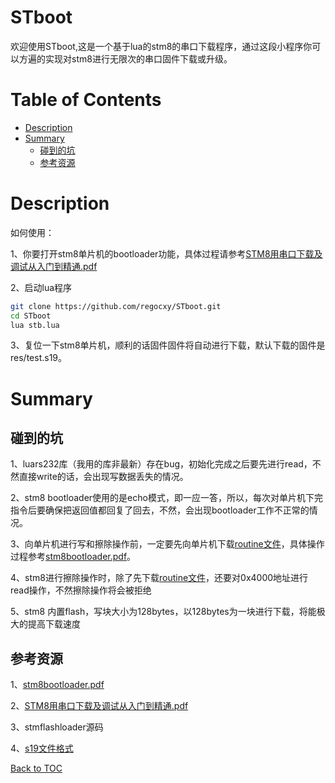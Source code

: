 STboot
======
欢迎使用STboot,这是一个基于lua的stm8的串口下载程序，通过这段小程序你可以方遍的实现对stm8进行无限次的串口固件下载或升级。

Table of Contents
=================

* [Description](#description)
* [Summary](#summary)
    * [碰到的坑](#碰到的坑)
    * [参考资源](#参考资源)

Description
===========
如何使用：

1、你要打开stm8单片机的bootloader功能，具体过程请参考[STM8用串口下载及调试从入门到精通.pdf](https://github.com/regocxy/STboot/blob/master/doc/STM8%E7%94%A8%E4%B8%B2%E5%8F%A3%E4%B8%8B%E8%BD%BD%E5%8F%8A%E8%B0%83%E8%AF%95%E4%BB%8E%E5%85%A5%E9%97%A8%E5%88%B0%E7%B2%BE%E9%80%9A.pdf)

2、启动lua程序

```bash
git clone https://github.com/regocxy/STboot.git
cd STboot
lua stb.lua
```
3、复位一下stm8单片机，顺利的话固件固件将自动进行下载，默认下载的固件是res/test.s19。

Summary
=======

碰到的坑
------

1、luars232库（我用的库非最新）存在bug，初始化完成之后要先进行read，不然直接write的话，会出现写数据丢失的情况。

2、stm8 bootloader使用的是echo模式，即一应一答，所以，每次对单片机下完指令后要确保把返回值都回复了回去，不然，会出现bootloader工作不正常的情况。

3、向单片机进行写和擦除操作前，一定要先向单片机下载[routine文件](https://github.com/regocxy/STboot/blob/master/res/E_W_ROUTINEs_32K_ver_1.3.s19)，具体操作过程参考[stm8bootloader.pdf](https://github.com/regocxy/STboot/blob/master/doc/stm8bootloader.pdf)。

4、stm8进行擦除操作时，除了先下载[routine文件](https://github.com/regocxy/STboot/blob/master/res/E_W_ROUTINEs_32K_ver_1.3.s19)，还要对0x4000地址进行read操作，不然擦除操作将会被拒绝

5、stm8 内置flash，写块大小为128bytes，以128bytes为一块进行下载，将能极大的提高下载速度

参考资源
------

1、[stm8bootloader.pdf](https://github.com/regocxy/STboot/blob/master/doc/stm8bootloader.pdf)

2、[STM8用串口下载及调试从入门到精通.pdf](https://github.com/regocxy/STboot/blob/master/doc/STM8%E7%94%A8%E4%B8%B2%E5%8F%A3%E4%B8%8B%E8%BD%BD%E5%8F%8A%E8%B0%83%E8%AF%95%E4%BB%8E%E5%85%A5%E9%97%A8%E5%88%B0%E7%B2%BE%E9%80%9A.pdf)

3、stmflashloader源码

4、[s19文件格式](http://blog.chinaunix.net/uid-22915173-id-249854.html)

[Back to TOC](#table-of-contents)

